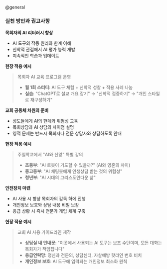 @general

### 실천 방안과 권고사항

**목회자의 AI 리터러시 향상**

- AI 도구의 작동 원리와 한계 이해
- 신학적 관점에서 AI 평가 능력 개발
- 지속적인 학습과 업데이트

**현장 적용 예시**

> 목회자 AI 교육 프로그램 운영
>
> - **월 1회 스터디**: AI 도구 체험 + 신학적 성찰 + 적용 사례 나눔
> - **실습**: "ChatGPT로 설교 개요 잡기" → "신학적 검증하기" → "개인 스타일로 재구성하기"

**교회 공동체 차원의 준비**

- 성도들에게 AI의 한계와 위험성 교육
- 목회상담과 AI 상담의 차이점 설명
- 영적 문제는 반드시 목회자나 전문 상담사와 상담하도록 안내

**현장 적용 예시**

> 주일학교에서 "AI와 신앙" 특별 강의
>
> - **초등부**: "AI 로봇이 기도할 수 있을까?" (AI와 영혼의 차이)
> - **중고등부**: "AI 채팅봇에게 인생상담 받는 것의 위험성"
> - **청년부**: "AI 시대의 그리스도인다운 삶"

**안전장치 마련**

- AI 사용 시 항상 목회자의 감독 하에 진행
- 개인정보 보호와 상담 내용 비밀 보장
- 응급 상황 시 즉시 전문가 개입 체계 구축

**현장 적용 예시**

> 교회 AI 사용 가이드라인 제작
>
> - **상담실 내 안내문**: "이곳에서 사용되는 AI 도구는 보조 수단이며, 모든 대화는 목회자가 책임집니다"
> - **응급연락망**: 정신과 전문의, 상담센터, 자살예방 핫라인 번호 비치
> - **개인정보 보호**: AI 도구에 입력되는 개인정보 최소화 원칙

